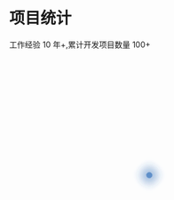# 项目统计

工作经验 10 年+,累计开发项目数量 100+

<script setup>
import { VueDataUi } from "vue-data-ui";
import "vue-data-ui/style.css";
import { ref,onMounted } from "vue";

const config = {
  userOptions: {
    show: false,
  },
  style: {
    chart: {
      backgroundColor: "#FFFFFF",
      color: "#1A1A1A",
      legend: { backgroundColor: "#FFFFFF", color: "#1A1A1A" },
      tooltip: {
        backgroundColor: "#FFFFFF",
        color: "#1A1A1A",
        showPercentage: true,
        borderColor: "#CCCCCC",
        backgroundOpacity: 30,
      },
      title: {
        text: "项目分布",
        textAlign: "left",
      },
      layout: {
        dataLabels: {
          hideUnderValue: 1,
        },
        labels: {
          percentage: { color: "#1A1A1A" },
          name: { color: "#6A6A6A" },
          value: { show: false },
          hollow: {
            average: { color: "#6A6A6A", value: { color: "#1A1A1A" } },
            total: {
              color: "#6A6A6A",
              offsetY: -6,
              value: { color: "#1A1A1A", offsetY: -6 },
            },
          },
        },
      },
    },
  },
  type: "polar",
};

const dataset = [
  { name: "电商", values: [30] },
  { name: "制造业", values: [30] },
  { name: "OA", values: [15] },
  { name: "SASS", values: [15] },
  { name: "低代码", values: [5] },
  { name: "物联网", values: [5] },
  { name: "WEB3", values: [10] },
  { name: "教育", values: [15] },
];

const loading = ref(true);

onMounted(() => {
  setTimeout(() => {
    loading.value = false;
  },1000)
})

</script>

<div style="display: flex; justify-content: center; align-items: center;height:480px" v-if="loading">
  <div class="loader">
      <div class="orbe" style="--index: 0"></div>
      <div class="orbe" style="--index: 1"></div>
      <div class="orbe" style="--index: 2"></div>
      <div class="orbe" style="--index: 3"></div>
      <div class="orbe" style="--index: 4"></div>
  </div>
</div>

<VueDataUi
    style="margin-top: 30px"
    component="VueUiDonut"
    :dataset="dataset"
    :config="config"
    v-else
/>

<style>
.loader {
  --size-loader: 50px;
  --size-orbe: 10px;
  width: var(--size-loader);
  height: var(--size-loader);
  position: relative;
  transform: rotate(45deg);
}

.orbe {
  position: absolute;
  width: 100%;
  height: 100%;
  --delay: calc(var(--index) * 0.1s);
  animation: orbit7456 ease-in-out 1.5s var(--delay) infinite;
  opacity: calc(1 - calc(0.2 * var(--index)));
}

.orbe::after {
  position: absolute;
  content: '';
  top: 0;
  left: 0;
  width: var(--size-orbe);
  height: var(--size-orbe);
  background-color: #5f8fc9;
  box-shadow: 0px 0px 20px 2px #5f8fc9;
  border-radius: 50%;
}

@keyframes orbit7456 {
  0% {
  }

  80% {
    transform: rotate(360deg);
  }

  100% {
    transform: rotate(360deg);
  }
}
</style>
